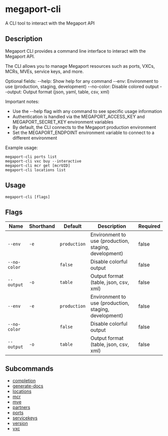 # megaport-cli

A CLI tool to interact with the Megaport API

## Description

Megaport CLI provides a command line interface to interact with the Megaport API.

The CLI allows you to manage Megaport resources such as ports, VXCs, MCRs, MVEs, service keys, and more.

Optional fields:
--help: Show help for any command
--env: Environment to use (production, staging, development)
--no-color: Disable colored output
--output: Output format (json, yaml, table, csv, xml)

Important notes:
- Use the --help flag with any command to see specific usage information
- Authentication is handled via the MEGAPORT_ACCESS_KEY and MEGAPORT_SECRET_KEY environment variables
- By default, the CLI connects to the Megaport production environment
- Set the MEGAPORT_ENDPOINT environment variable to connect to a different environment

Example usage:

```
megaport-cli ports list
megaport-cli vxc buy --interactive
megaport-cli mcr get [mcrUID]
megaport-cli locations list

```


## Usage

```
megaport-cli [flags]
```







## Flags

| Name | Shorthand | Default | Description | Required |
|------|-----------|---------|-------------|----------|
| `--env` | `-e` | `production` | Environment to use (production, staging, development) | false |
| `--no-color` |  | `false` | Disable colorful output | false |
| `--output` | `-o` | `table` | Output format (table, json, csv, xml) | false |
| `--env` | `-e` | `production` | Environment to use (production, staging, development) | false |
| `--no-color` |  | `false` | Disable colorful output | false |
| `--output` | `-o` | `table` | Output format (table, json, csv, xml) | false |


## Subcommands

* [completion](megaport-cli_completion.md)
* [generate-docs](megaport-cli_generate-docs.md)
* [locations](megaport-cli_locations.md)
* [mcr](megaport-cli_mcr.md)
* [mve](megaport-cli_mve.md)
* [partners](megaport-cli_partners.md)
* [ports](megaport-cli_ports.md)
* [servicekeys](megaport-cli_servicekeys.md)
* [version](megaport-cli_version.md)
* [vxc](megaport-cli_vxc.md)

